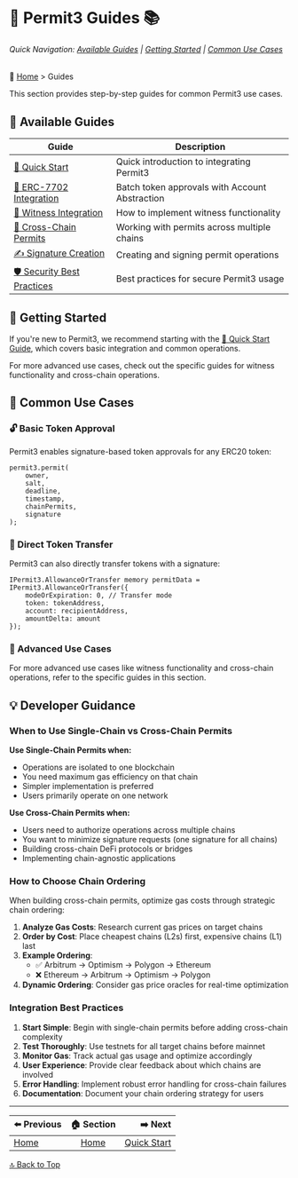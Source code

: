 <a id="guides-top"></a>
# 🔏 Permit3 Guides 📚

###### Quick Navigation: [Available Guides](#available-guides) | [Getting Started](#getting-started) | [Common Use Cases](#common-use-cases)

🧭 [Home](/docs/README.md) > Guides

This section provides step-by-step guides for common Permit3 use cases.

<a id="available-guides"></a>
## 📖 Available Guides

| Guide | Description |
|-------|-------------|
| [🚀 Quick Start](./quick-start.md) | Quick introduction to integrating Permit3 |
| [🔗 ERC-7702 Integration](./erc7702-integration.md) | Batch token approvals with Account Abstraction |
| [🧩 Witness Integration](./witness-integration.md) | How to implement witness functionality |
| [🌉 Cross-Chain Permits](./cross-chain-permit.md) | Working with permits across multiple chains |
| [✍️ Signature Creation](./signature-creation.md) | Creating and signing permit operations |
| [🛡️ Security Best Practices](./security-best-practices.md) | Best practices for secure Permit3 usage |

<a id="getting-started"></a>
## 🏁 Getting Started

If you're new to Permit3, we recommend starting with the [🚀 Quick Start Guide](./quick-start.md), which covers basic integration and common operations.

For more advanced use cases, check out the specific guides for witness functionality and cross-chain operations.

<a id="common-use-cases"></a>
## 💼 Common Use Cases

### 🔓 Basic Token Approval

Permit3 enables signature-based token approvals for any ERC20 token:

```solidity
permit3.permit(
    owner,
    salt,
    deadline,
    timestamp,
    chainPermits,
    signature
);
```

### 💸 Direct Token Transfer

Permit3 can also directly transfer tokens with a signature:

```solidity
IPermit3.AllowanceOrTransfer memory permitData = IPermit3.AllowanceOrTransfer({
    modeOrExpiration: 0, // Transfer mode
    token: tokenAddress,
    account: recipientAddress,
    amountDelta: amount
});
```

### 🔧 Advanced Use Cases

For more advanced use cases like witness functionality and cross-chain operations, refer to the specific guides in this section.

## 💡 Developer Guidance

### When to Use Single-Chain vs Cross-Chain Permits

**Use Single-Chain Permits when:**
- Operations are isolated to one blockchain
- You need maximum gas efficiency on that chain
- Simpler implementation is preferred
- Users primarily operate on one network

**Use Cross-Chain Permits when:**
- Users need to authorize operations across multiple chains
- You want to minimize signature requests (one signature for all chains)
- Building cross-chain DeFi protocols or bridges
- Implementing chain-agnostic applications

### How to Choose Chain Ordering

When building cross-chain permits, optimize gas costs through strategic chain ordering:

1. **Analyze Gas Costs**: Research current gas prices on target chains
2. **Order by Cost**: Place cheapest chains (L2s) first, expensive chains (L1) last
3. **Example Ordering**:
   - ✅ Arbitrum → Optimism → Polygon → Ethereum
   - ❌ Ethereum → Arbitrum → Optimism → Polygon
4. **Dynamic Ordering**: Consider gas price oracles for real-time optimization

### Integration Best Practices

1. **Start Simple**: Begin with single-chain permits before adding cross-chain complexity
2. **Test Thoroughly**: Use testnets for all target chains before mainnet
3. **Monitor Gas**: Track actual gas usage and optimize accordingly
4. **User Experience**: Provide clear feedback about which chains are involved
5. **Error Handling**: Implement robust error handling for cross-chain failures
6. **Documentation**: Document your chain ordering strategy for users

---

| ⬅️ Previous | 🏠 Section | ➡️ Next |
|:-----------|:----------:|------------:|
| [Home](/docs/README.md) | [Home](/docs/README.md) | [Quick Start](/docs/guides/quick-start.md) |

[🔝 Back to Top](#guides-top)